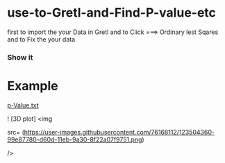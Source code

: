 # use-to-Gretl-and-Find-P-value-etc



first to import the your Data in Gretl and to Click ===> Ordinary lest Sqares and to Fix the your data 

###  Show it

# Example 
  [p-Value.txt](https://github.com/hardly23/-Gretl-/files/6719657/p-Value.txt)
  
  
  
! [3D plot]
<img

src= (https://user-images.githubusercontent.com/76168112/123504360-99e87780-d60d-11eb-9a30-8f22a07f9751.png)
 
/>
